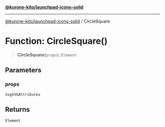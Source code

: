 [**@kurone-kito/launchpad-icons-solid**](../README.md)

***

[@kurone-kito/launchpad-icons-solid](../globals.md) / CircleSquare

# Function: CircleSquare()

> **CircleSquare**(`props`): `Element`

## Parameters

### props

`SvgSVGAttributes`

## Returns

`Element`
